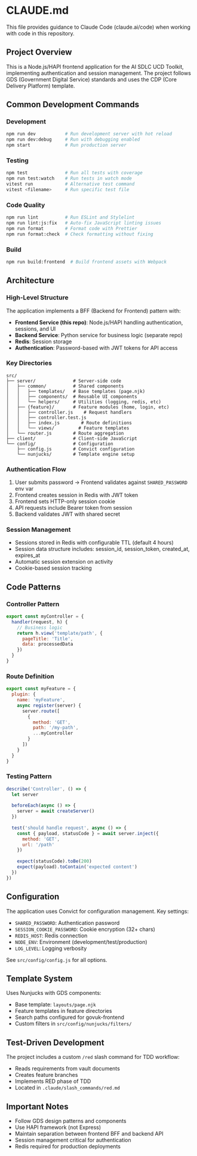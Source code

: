 # CLAUDE.md

This file provides guidance to Claude Code (claude.ai/code) when working with code in this repository.

## Project Overview

This is a Node.js/HAPI frontend application for the AI SDLC UCD Toolkit, implementing authentication and session management. The project follows GDS (Government Digital Service) standards and uses the CDP (Core Delivery Platform) template.

## Common Development Commands

### Development
```bash
npm run dev           # Run development server with hot reload
npm run dev:debug     # Run with debugging enabled
npm start             # Run production server
```

### Testing
```bash
npm test              # Run all tests with coverage
npm run test:watch    # Run tests in watch mode
vitest run            # Alternative test command
vitest <filename>     # Run specific test file
```

### Code Quality
```bash
npm run lint          # Run ESLint and Stylelint
npm run lint:js:fix   # Auto-fix JavaScript linting issues
npm run format        # Format code with Prettier
npm run format:check  # Check formatting without fixing
```

### Build
```bash
npm run build:frontend  # Build frontend assets with Webpack
```

## Architecture

### High-Level Structure

The application implements a BFF (Backend for Frontend) pattern with:
- **Frontend Service (this repo)**: Node.js/HAPI handling authentication, sessions, and UI
- **Backend Service**: Python service for business logic (separate repo)
- **Redis**: Session storage
- **Authentication**: Password-based with JWT tokens for API access

### Key Directories

```
src/
├── server/              # Server-side code
│   ├── common/          # Shared components
│   │   ├── templates/   # Base templates (page.njk)
│   │   ├── components/  # Reusable UI components
│   │   └── helpers/     # Utilities (logging, redis, etc)
│   ├── {feature}/       # Feature modules (home, login, etc)
│   │   ├── controller.js    # Request handlers
│   │   ├── controller.test.js
│   │   ├── index.js        # Route definitions
│   │   └── views/         # Feature templates
│   └── router.js        # Route aggregation
├── client/              # Client-side JavaScript
└── config/              # Configuration
    ├── config.js        # Convict configuration
    └── nunjucks/        # Template engine setup
```

### Authentication Flow

1. User submits password → Frontend validates against `SHARED_PASSWORD` env var
2. Frontend creates session in Redis with JWT token
3. Frontend sets HTTP-only session cookie
4. API requests include Bearer token from session
5. Backend validates JWT with shared secret

### Session Management

- Sessions stored in Redis with configurable TTL (default 4 hours)
- Session data structure includes: session_id, session_token, created_at, expires_at
- Automatic session extension on activity
- Cookie-based session tracking

## Code Patterns

### Controller Pattern
```javascript
export const myController = {
  handler(request, h) {
    // Business logic
    return h.view('template/path', {
      pageTitle: 'Title',
      data: processedData
    })
  }
}
```

### Route Definition
```javascript
export const myFeature = {
  plugin: {
    name: 'myFeature',
    async register(server) {
      server.route([
        {
          method: 'GET',
          path: '/my-path',
          ...myController
        }
      ])
    }
  }
}
```

### Testing Pattern
```javascript
describe('Controller', () => {
  let server
  
  beforeEach(async () => {
    server = await createServer()
  })
  
  test('should handle request', async () => {
    const { payload, statusCode } = await server.inject({
      method: 'GET',
      url: '/path'
    })
    
    expect(statusCode).toBe(200)
    expect(payload).toContain('expected content')
  })
})
```

## Configuration

The application uses Convict for configuration management. Key settings:

- `SHARED_PASSWORD`: Authentication password
- `SESSION_COOKIE_PASSWORD`: Cookie encryption (32+ chars)
- `REDIS_HOST`: Redis connection
- `NODE_ENV`: Environment (development/test/production)
- `LOG_LEVEL`: Logging verbosity

See `src/config/config.js` for all options.

## Template System

Uses Nunjucks with GDS components:
- Base template: `layouts/page.njk`
- Feature templates in feature directories
- Search paths configured for govuk-frontend
- Custom filters in `src/config/nunjucks/filters/`

## Test-Driven Development

The project includes a custom `/red` slash command for TDD workflow:
- Reads requirements from vault documents
- Creates feature branches
- Implements RED phase of TDD
- Located in `.claude/slash_commands/red.md`

## Important Notes

- Follow GDS design patterns and components
- Use HAPI framework (not Express)
- Maintain separation between frontend BFF and backend API
- Session management critical for authentication
- Redis required for production deployments